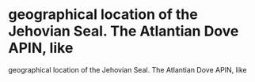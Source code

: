 # geographical location of the Jehovian Seal. The Atlantian Dove APIN, like

geographical location of the Jehovian Seal. The Atlantian Dove APIN, like